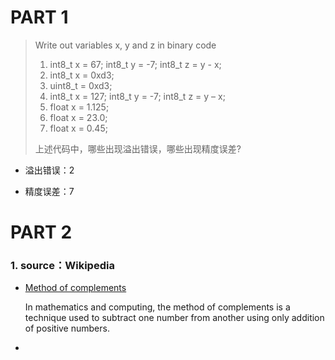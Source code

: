 # PART 1

>Write out variables x, y and z in binary code
>1) int8_t x = 67; int8_t y = -7; int8_t z = y - x;
>2) int8_t x = 0xd3;
>3) uint8_t = 0xd3;
>4) int8_t x = 127; int8_t y = -7; int8_t z = y – x;
>5) float x = 1.125;
>6) float x = 23.0;
>7) float x = 0.45;
>
>上述代码中，哪些出现溢出错误，哪些出现精度误差?

* 溢出错误：2

* 精度误差：7


# PART 2

### 1. source：Wikipedia
* [Method of complements](https://en.wikipedia.org/wiki/Method_of_complements)

    In mathematics and computing, the method of complements is a technique used to subtract one number from another using only addition of positive numbers.

* 

